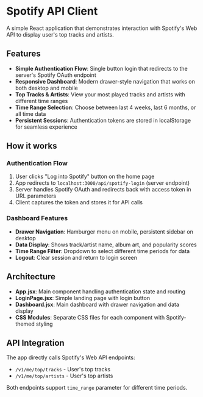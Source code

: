 # Spotify API Client

A simple React application that demonstrates interaction with Spotify's Web API to display user's top tracks and artists.

## Features

- **Simple Authentication Flow**: Single button login that redirects to the server's Spotify OAuth endpoint
- **Responsive Dashboard**: Modern drawer-style navigation that works on both desktop and mobile
- **Top Tracks & Artists**: View your most played tracks and artists with different time ranges
- **Time Range Selection**: Choose between last 4 weeks, last 6 months, or all time data
- **Persistent Sessions**: Authentication tokens are stored in localStorage for seamless experience

## How it works

### Authentication Flow

1. User clicks "Log into Spotify" button on the home page
2. App redirects to `localhost:3000/api/spotify-login` (server endpoint)
3. Server handles Spotify OAuth and redirects back with access token in URL parameters
4. Client captures the token and stores it for API calls

### Dashboard Features

- **Drawer Navigation**: Hamburger menu on mobile, persistent sidebar on desktop
- **Data Display**: Shows track/artist name, album art, and popularity scores
- **Time Range Filter**: Dropdown to select different time periods for data
- **Logout**: Clear session and return to login screen

## Architecture

- **App.jsx**: Main component handling authentication state and routing
- **LoginPage.jsx**: Simple landing page with login button
- **Dashboard.jsx**: Main dashboard with drawer navigation and data display
- **CSS Modules**: Separate CSS files for each component with Spotify-themed styling

## API Integration

The app directly calls Spotify's Web API endpoints:

- `/v1/me/top/tracks` - User's top tracks
- `/v1/me/top/artists` - User's top artists

Both endpoints support `time_range` parameter for different time periods.